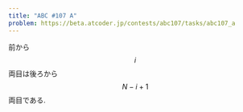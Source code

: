 ```yaml
---
title: "ABC #107 A"
problem: https://beta.atcoder.jp/contests/abc107/tasks/abc107_a
---
```

前から $$ i $$ 両目は後ろから $$ N-i+1 $$ 両目である.

